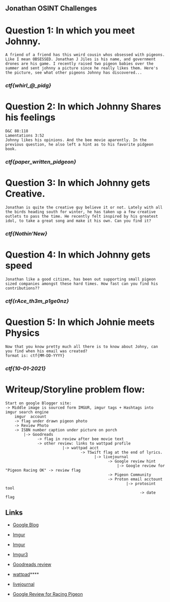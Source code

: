
## Jonathan OSINT Challenges

# Question 1: In which you meet Johnny.
    A friend of a friend has this weird cousin whos obsessed with pigeons. Like I mean OBSESSED. Jonathan J Jiles is his name, and government drones are his game. I recently raised two pigeon babies over the summer and sent johnny a picture since he really likes them. Here's the picture, see what other pigeons Johnny has discovered...
### *ctf{whirl_@_pidg}*

# Question 2: In which Johnny Shares his feelings
    D&C 88:118 
    Lamentations 3:52
    Johnny likes his opinions. And the bee movie aparently. In the previous question, he also left a hint as to his favorite pidgeon book. 
### *ctf{paper_written_pidgeon}* 

# Question 3: In which Johnny gets Creative.
    Jonathan is quite the creative guy believe it or not. Lately with all the birds heading south for winter, he has taken up a few creative outlets to pass the time. He recently felt inspired by his greatest idol, to take a great song and make it his own. Can you find it?
### *ctf{Nothin'New}*

# Question 4: In which Johnny gets speed
    Jonathan like a good citizen, has been out supporting small pigeon sized companies amongst these hard times. How fast can you find his contributions??
### *ctf{rAce_th3m_p1ge0nz}*

# Question 5: In which Johnie meets Physics
    Now that you know pretty much all there is to know about Johny, can you find when his email was created?
    format is: ctf{MM-DD-YYYY}
### *ctf{10-01-2021}*


# Writeup/Storyline problem flow:
 ``` 
 Start on google Blogger site:
 -> Middle image is sourced form IMGUR, imgur tags + Hashtags into imgur search engine
     imgur  account 
     -> flag under drawn pigeon photo
     -> Review Photo
     -> ISBN number caption under picture on porch
         |-> Goodreads
               -> flag in review after bee movie text
               -> other review: links to wattpad profile
                          |-> wattpad acct
                                  -> TSwift flag at the end of lyrics. 
                                        |-> livejournal
                                              -> Google review hint
                                                  |-> Google review for "Pigeon Racing OK" -> review flag
                                              -> Pigeon Community
                                              -> Proton email acctount 
                                                      |-> protosint tool
                                                            -> date flag
```


## Links

* [Google Blog](https://jonathanjilespigeons.blogspot.com/2021/12/calling-all-pigeons.html)

* [Imgur](https://imgur.com/gallery/kmC8fWC)
* [Imgur](https://imgur.com/gallery/zqPg6ky)
* [Imgur3](https://imgur.com/gallery/K3MALFX)

* [Goodreads review](https://www.goodreads.com/book/show/6086651-the-fugitive-pidgeon#other_reviews) 

* [wattpad](https://www.wattpad.com/1158332513-the-pigeonnnnnn-untitled-part-1)****

* [livejournal](https://pigeonjohnnyj.livejournal.com/354.html)

* [Google Review for Racing Pigeon](https://goo.gl/maps/JYt4syCQLoUS6PMv8)



